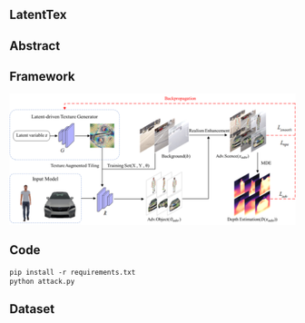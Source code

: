 ## LatentTex


## Abstract

## Framework
![image-framework](https://github.com/dongdong-lab/LatentTex/blob/main/framework.png)

## Code
```
pip install -r requirements.txt
python attack.py
```
## Dataset


